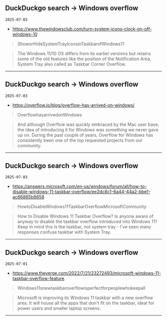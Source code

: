 ## DuckDuckgo search -> Windows overflow
`2025-07-03`

* https://www.thewindowsclub.com/turn-system-icons-clock-on-off-windows-10

<blockquote>
 ShoworHideSystemTrayIconsinTaskbarofWindows11
</blockquote>
<blockquote>
The Windows 11/10 OS differs from its earlier versions but retains some of the old features like the position of the Notification Area, System Tray also called as Taskbar Corner Overflow.
</blockquote>

---

## DuckDuckgo search -> Windows overflow
`2025-07-03`

* https://overflow.io/blog/overflow-has-arrived-on-windows/

<blockquote>
 OverflowhasarrivedonWindows
</blockquote>
<blockquote>
And although Overflow was quickly embraced by the Mac user base, the idea of introducing it for Windows was something we never gave up on. During the past couple of years, Overflow for Windows has consistently been one of the top requested projects from our community.
</blockquote>

---

## DuckDuckgo search -> Windows overflow
`2025-07-03`

* https://answers.microsoft.com/en-us/windows/forum/all/how-to-disable-windows-11-taskbar-overflow/ee2dc8c1-6a44-44a2-bbe1-ac66865b8658

<blockquote>
 HowtoDisableWindows11TaskbarOverflowMicrosoftCommunity
</blockquote>
<blockquote>
How to Disable Windows 11 Taskbar Overflow? Is anyone aware of anyway to disable the taskbar overflow introduced into Windows 11? Keep in mind this is the taskbar, not system tray - I've seen many responses confuse taskbar with System Tray.
</blockquote>

---

## DuckDuckgo search -> Windows overflow
`2025-07-01`

* https://www.theverge.com/2022/7/21/23272493/microsoft-windows-11-taskbar-overflow-feature

<blockquote>
 Windows11snewtaskbaroverflowisperfectforpeoplewhokeepall
</blockquote>
<blockquote>
Microsoft is improving its Windows 11 taskbar with a new overflow area. It will house all the apps that don't fit on the taskbar, ideal for power users and smaller laptop screens.
</blockquote>

---

